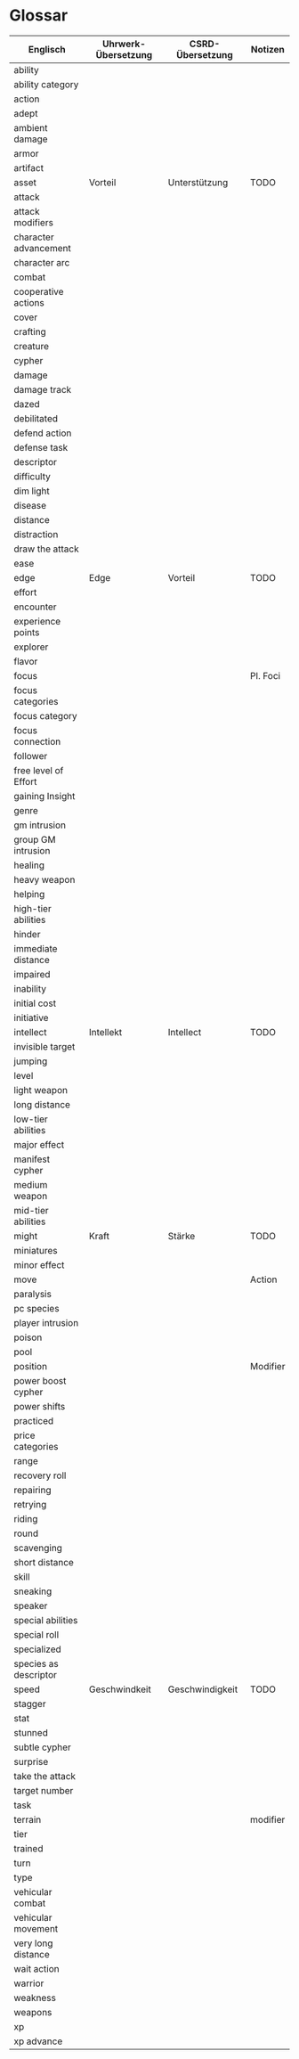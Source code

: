 # Glossar

| Englisch     			| Uhrwerk-Übersetzung 	| CSRD-Übersetzung	| Notizen	|
| --------------------- | -------------------	| ----------------- | --------- |
| ability    			|						|					|			|
| ability category    	|						|					|			|
| action    			|						|					|			|
| adept     			|						|					|			|
| ambient damage		|						|					|			|
| armor 				|						|					|			|
| artifact				|						|					|			|
| asset     			| Vorteil             	| Unterstützung    	| TODO		|
| attack 				|						|					|			|
| attack modifiers 		|						|					|			|
| character advancement |						|					|			|
| character arc 		|						|					|			|
| combat 				|						|					|			|
| cooperative actions 	|						|					|			|
| cover 				|						|					|			|
| crafting 				|						|					|			|
| creature 				|						|					|			|
| cypher 				|						|					|			|
| damage 				|						|					|			|
| damage track 			|						|					|			|
| dazed 				|						|					|			|
| debilitated 			|						|					|			|
| defend action 		|						|					|			|
| defense task			|						|					|			|
| descriptor 			|						|					|			|
| difficulty 			|						|					|			|
| dim light 			|						|					|			|
| disease 				|						|					|			|
| distance 				|						|					|			|
| distraction 			|						|					|			|
| draw the attack 		|						|					|			|
| ease 					|						|					|			|
| edge      			| Edge                	| Vorteil          	| TODO		|
| effort 				|						|					|			|
| encounter 			|						|					|			|
| experience points 	|						|					|			|
| explorer 				|						|					|			|
| flavor 				|						|					|			|
| focus 				|						|					| Pl. Foci	|
| focus categories 		|						|					|			|
| focus category 		|						|					|			|
| focus connection 		|						|					|			|
| follower 				|						|					|			|
| free level of Effort 	|						|					|			|
| gaining Insight 		|						|					|			|
| genre 				|						|					|			|
| gm intrusion 			|						|					|			|
| group GM intrusion 	|						|					|			|
| healing 				|						|					|			|
| heavy weapon 			|						|					|			|
| helping 				|						|					|			|
| high-tier abilities 	|						|					|			|
| hinder 				|						|					|			|
| immediate distance 	|						|					|			|
| impaired 				|						|					|			|
| inability 			|						|					|			|
| initial cost 			|						|					|			|
| initiative 			|						|					|			|
| intellect 			| Intellekt           	| Intellect        	| TODO		|
| invisible target 		|						|					|			|
| jumping 				|						|					|			|
| level 				|						|					|			|
| light weapon 			|						|					|			|
| long distance 		|						|					|			|
| low-tier abilities 	|						|					|			|
| major effect 			|						|					|			|
| manifest cypher 		|						|					|			|
| medium weapon 		|						|					|			|
| mid-tier abilities 	|						|					|			|
| might     			| Kraft               	| Stärke           	| TODO		|
| miniatures 			|						|					|			|
| minor effect 			|						|					|			|
| move 					| 						|					| Action	|
| paralysis 			|						|					|			|
| pc species 			|						|					|			|
| player intrusion 		|						|					|			|
| poison 				|						|					|			|
| pool 					|						|					|			|
| position 				| 						| 					| Modifier	|
| power boost cypher 	|						|					|			|
| power shifts 			|						|					|			|
| practiced 			|						|					|			|
| price categories 		|						|					|			|
| range 				|						|					|			|
| recovery roll 		|						|					|			|
| repairing 			|						|					|			|
| retrying 				|						|					|			|
| riding 				|						|					|			|
| round 				|						|					|			|
| scavenging 			|						|					|			|
| short distance 		|						|					|			|
| skill 				|						|					|			|
| sneaking 				|						|					|			|
| speaker 				|						|					|			|
| special abilities 	|						|					|			|
| special roll 			|						|					|			|
| specialized 			|						|					|			|
| species as descriptor |						|					|			|
| speed     			| Geschwindkeit       	| Geschwindigkeit  	| TODO		|
| stagger 				|						|					|			|
| stat 					|						|					|			|
| stunned 				|						|					|			|
| subtle cypher 		|						|					|			|
| surprise 				|						|					|			|
| take the attack 		|						|					|			|
| target number 		|						|					|			|
| task 					|						|					|			|
| terrain 				| 						| 					| modifier	|
| tier 					|                   	|                  	|			|
| trained 				|                     	|                  	|			|
| turn 					|                     	|                  	|			|
| type 					|                     	|                  	|			|
| vehicular combat 		|                     	|                  	|			|
| vehicular movement 	|                     	|                  	|			|
| very long distance 	|                     	|                  	|			|
| wait action 			|                     	|                  	|			|
| warrior 				|                     	|                  	|			|
| weakness 				|                     	|                  	|			|
| weapons 				|                     	|                  	|			|
| xp  					|                    	|                  	|			|
| xp advance   			|                     	|                  	|			|
